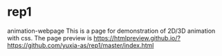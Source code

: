 # rep1
animation-webpage
This is a page for demonstration of 2D/3D animation with css. The page preview is  https://htmlpreview.github.io/?https://github.com/yuxia-as/rep1/master/index.html
